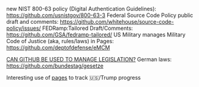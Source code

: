new NIST 800-63 policy (Digital Authentication Guidelines): https://github.com/usnistgov/800-63-3
Federal Source Code Policy public draft and comments: https://github.com/whitehouse/source-code-policy/issues/
FEDRamp:Tailored Draft/Comments: https://github.com/GSA/fedramp-tailored/
US Military manages Military Code of Justice (aka, rules/laws) in Pages: https://github.com/deptofdefense/eMCM

[CAN GITHUB BE USED TO MANAGE LEGISLATION?](https://legixinfo.wordpress.com/2015/08/12/can-github-be-used-to-manage-legislation/)
German laws: https://github.com/bundestag/gesetze

Interesting use of [pages](https://trumptracker.github.io/) to track :us:/Trump progress
